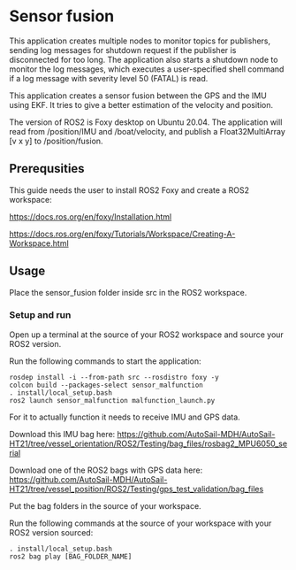 # Sensor fusion
This application creates multiple nodes to monitor topics for publishers, sending log messages for shutdown request if the publisher is disconnected for too long. The application also starts a shutdown node to monitor the log messages, which executes a user-specified shell command if a log message with severity level 50 (FATAL) is read.

This application creates a sensor fusion between the GPS and the IMU using EKF. It tries to give a better estimation of the velocity and position.

The version of ROS2 is Foxy desktop on Ubuntu 20.04. The application will read from /position/IMU and /boat/velocity, and publish a Float32MultiArray [v x y] to /position/fusion.

## Prerequsities
This guide needs the user to install ROS2 Foxy and create a ROS2 workspace:

https://docs.ros.org/en/foxy/Installation.html

https://docs.ros.org/en/foxy/Tutorials/Workspace/Creating-A-Workspace.html

## Usage

Place the sensor_fusion folder inside src in the ROS2 workspace.

### Setup and run
Open up a terminal at the source of your ROS2 workspace and source your ROS2 version.

Run the following commands to start the application:
```
rosdep install -i --from-path src --rosdistro foxy -y
colcon build --packages-select sensor_malfunction
. install/local_setup.bash
ros2 launch sensor_malfunction malfunction_launch.py
```

For it to actually function it needs to receive IMU and GPS data.

Download this IMU bag here: https://github.com/AutoSail-MDH/AutoSail-HT21/tree/vessel_orientation/ROS2/Testing/bag_files/rosbag2_MPU6050_serial

Download one of the ROS2 bags with GPS data here: https://github.com/AutoSail-MDH/AutoSail-HT21/tree/vessel_position/ROS2/Testing/gps_test_validation/bag_files

Put the bag folders in the source of your workspace.

Run the following commands at the source of your workspace with your ROS2 version sourced:
```
. install/local_setup.bash
ros2 bag play [BAG_FOLDER_NAME]
```

